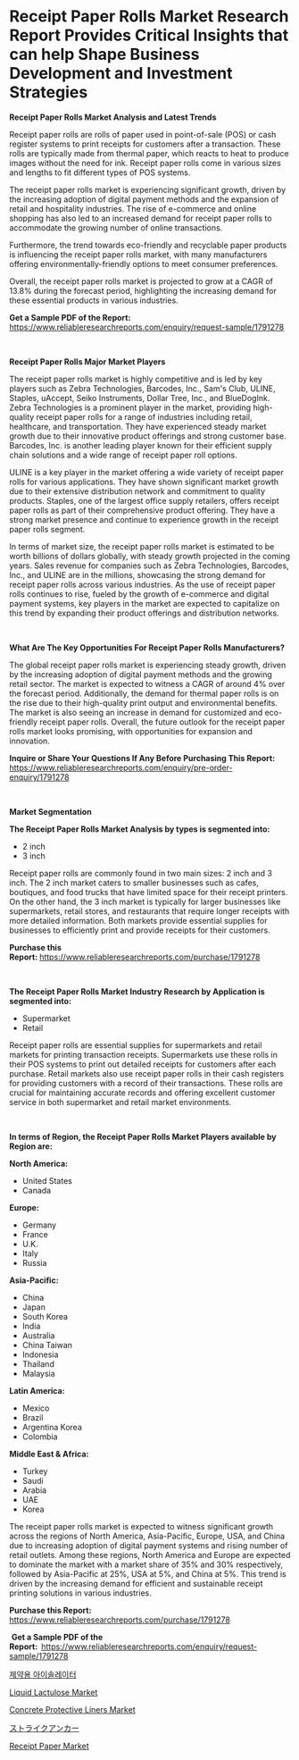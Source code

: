 <p><h1>Receipt Paper Rolls Market Research Report Provides Critical Insights that can help Shape Business Development and Investment Strategies</h1></p><p><strong>Receipt Paper Rolls Market Analysis and Latest Trends</strong></p>
<p><p>Receipt paper rolls are rolls of paper used in point-of-sale (POS) or cash register systems to print receipts for customers after a transaction. These rolls are typically made from thermal paper, which reacts to heat to produce images without the need for ink. Receipt paper rolls come in various sizes and lengths to fit different types of POS systems.</p><p>The receipt paper rolls market is experiencing significant growth, driven by the increasing adoption of digital payment methods and the expansion of retail and hospitality industries. The rise of e-commerce and online shopping has also led to an increased demand for receipt paper rolls to accommodate the growing number of online transactions.</p><p>Furthermore, the trend towards eco-friendly and recyclable paper products is influencing the receipt paper rolls market, with many manufacturers offering environmentally-friendly options to meet consumer preferences.</p><p>Overall, the receipt paper rolls market is projected to grow at a CAGR of 13.8% during the forecast period, highlighting the increasing demand for these essential products in various industries.</p></p>
<p><strong>Get a Sample PDF of the Report:&nbsp;</strong> <a href="https://www.reliableresearchreports.com/enquiry/request-sample/1791278">https://www.reliableresearchreports.com/enquiry/request-sample/1791278</a></p>
<p>&nbsp;</p>
<p><strong>Receipt Paper Rolls Major Market Players</strong></p>
<p><p>The receipt paper rolls market is highly competitive and is led by key players such as Zebra Technologies, Barcodes, Inc., Sam's Club, ULINE, Staples, uAccept, Seiko Instruments, Dollar Tree, Inc., and BlueDogInk. Zebra Technologies is a prominent player in the market, providing high-quality receipt paper rolls for a range of industries including retail, healthcare, and transportation. They have experienced steady market growth due to their innovative product offerings and strong customer base. Barcodes, Inc. is another leading player known for their efficient supply chain solutions and a wide range of receipt paper roll options.</p><p>ULINE is a key player in the market offering a wide variety of receipt paper rolls for various applications. They have shown significant market growth due to their extensive distribution network and commitment to quality products. Staples, one of the largest office supply retailers, offers receipt paper rolls as part of their comprehensive product offering. They have a strong market presence and continue to experience growth in the receipt paper rolls segment.</p><p>In terms of market size, the receipt paper rolls market is estimated to be worth billions of dollars globally, with steady growth projected in the coming years. Sales revenue for companies such as Zebra Technologies, Barcodes, Inc., and ULINE are in the millions, showcasing the strong demand for receipt paper rolls across various industries. As the use of receipt paper rolls continues to rise, fueled by the growth of e-commerce and digital payment systems, key players in the market are expected to capitalize on this trend by expanding their product offerings and distribution networks.</p></p>
<p>&nbsp;</p>
<p><strong>What Are The Key Opportunities For Receipt Paper Rolls Manufacturers?</strong></p>
<p><p>The global receipt paper rolls market is experiencing steady growth, driven by the increasing adoption of digital payment methods and the growing retail sector. The market is expected to witness a CAGR of around 4% over the forecast period. Additionally, the demand for thermal paper rolls is on the rise due to their high-quality print output and environmental benefits. The market is also seeing an increase in demand for customized and eco-friendly receipt paper rolls. Overall, the future outlook for the receipt paper rolls market looks promising, with opportunities for expansion and innovation.</p></p>
<p><strong>Inquire or Share Your Questions If Any Before Purchasing This Report:</strong> <a href="https://www.reliableresearchreports.com/enquiry/pre-order-enquiry/1791278">https://www.reliableresearchreports.com/enquiry/pre-order-enquiry/1791278</a></p>
<p>&nbsp;</p>
<p><strong>Market Segmentation</strong></p>
<p><strong>The Receipt Paper Rolls Market Analysis by types is segmented into:</strong></p>
<p><ul><li>2 inch</li><li>3 inch</li></ul></p>
<p><p>Receipt paper rolls are commonly found in two main sizes: 2 inch and 3 inch. The 2 inch market caters to smaller businesses such as cafes, boutiques, and food trucks that have limited space for their receipt printers. On the other hand, the 3 inch market is typically for larger businesses like supermarkets, retail stores, and restaurants that require longer receipts with more detailed information. Both markets provide essential supplies for businesses to efficiently print and provide receipts for their customers.</p></p>
<p><strong>Purchase this Report:&nbsp;</strong><a href="https://www.reliableresearchreports.com/purchase/1791278">https://www.reliableresearchreports.com/purchase/1791278</a></p>
<p>&nbsp;</p>
<p><strong>The Receipt Paper Rolls Market Industry Research by Application is segmented into:</strong></p>
<p><ul><li>Supermarket</li><li>Retail</li></ul></p>
<p><p>Receipt paper rolls are essential supplies for supermarkets and retail markets for printing transaction receipts. Supermarkets use these rolls in their POS systems to print out detailed receipts for customers after each purchase. Retail markets also use receipt paper rolls in their cash registers for providing customers with a record of their transactions. These rolls are crucial for maintaining accurate records and offering excellent customer service in both supermarket and retail market environments.</p></p>
<p>&nbsp;</p>
<p><strong>In terms of Region, the Receipt Paper Rolls Market Players available by Region are:</strong></p>
<p>
    <p> <strong> North America: </strong>
        <ul>
            <li>United States</li>
            <li>Canada</li>
        </ul>
        </p> 
    <p> <strong> Europe: </strong>
        <ul>
            <li>Germany</li>
            <li>France</li>
            <li>U.K.</li>
            <li>Italy</li>
            <li>Russia</li>
        </ul>
        </p> 
    <p> <strong> Asia-Pacific: </strong>
        <ul>
            <li>China</li>
            <li>Japan</li>
            <li>South Korea</li>
            <li>India</li>
            <li>Australia</li>
            <li>China Taiwan</li>
            <li>Indonesia</li>
            <li>Thailand</li>
            <li>Malaysia</li>
        </ul>
        </p> 
    <p> <strong> Latin America: </strong>
        <ul>
            <li>Mexico</li>
            <li>Brazil</li>
            <li>Argentina Korea</li>
            <li>Colombia</li>
        </ul>
        </p> 
    <p> <strong> Middle East & Africa: </strong>
        <ul>
            <li>Turkey</li>
            <li>Saudi</li>
            <li>Arabia</li>
            <li>UAE</li>
            <li>Korea</li>
        </ul>
    </p>
    </p>
<p><p>The receipt paper rolls market is expected to witness significant growth across the regions of North America, Asia-Pacific, Europe, USA, and China due to increasing adoption of digital payment systems and rising number of retail outlets. Among these regions, North America and Europe are expected to dominate the market with a market share of 35% and 30% respectively, followed by Asia-Pacific at 25%, USA at 5%, and China at 5%. This trend is driven by the increasing demand for efficient and sustainable receipt printing solutions in various industries.</p></p>
<p><strong>Purchase this Report: </strong><a href="https://www.reliableresearchreports.com/purchase/1791278">https://www.reliableresearchreports.com/purchase/1791278</a></p>
<p>&nbsp;<strong>Get a Sample PDF of the Report:&nbsp;&nbsp;</strong><a href="https://www.reliableresearchreports.com/enquiry/request-sample/1791278">https://www.reliableresearchreports.com/enquiry/request-sample/1791278</a></p>
<p><strong></strong></p>
<p><p><a href="https://medium.com/@moulafa/%EC%A0%9C%EC%95%BD-%EB%B6%84%EB%A6%AC%EA%B8%B0-%EC%8B%9C%EC%9E%A5-%EA%B7%9C%EB%AA%A8-%EC%8B%9C%EC%9E%A5-%EC%A0%84%EB%A7%9D-%EB%B0%8F-%EC%8B%9C%EC%9E%A5-%EC%98%88%EC%B8%A1-2024%EB%85%84%EB%B6%80%ED%84%B0-2031%EB%85%84%EA%B9%8C%EC%A7%80-ca6ee8ad5764">제약용 아이솔레이터</a></p><p><a href="https://issuu.com/reportprime-2/docs/liquid-lactulose-market-size-2030.pptx">Liquid Lactulose Market</a></p><p><a href="https://github.com/jj19131/Market-Research-Report-List-1/blob/main/concrete-protective-liners-market.md">Concrete Protective Liners Market</a></p><p><a href="https://medium.com/@mt14785/2024%E5%B9%B4%E3%81%8B%E3%82%892031%E5%B9%B4%E3%81%BE%E3%81%A7%E3%81%AE%E4%BA%88%E6%B8%AC%E3%81%95%E3%82%8C%E3%82%8B%E3%82%B9%E3%83%88%E3%83%A9%E3%82%A4%E3%82%AF%E3%82%A2%E3%83%B3%E3%82%AB%E3%83%BC%E3%83%9E%E3%83%BC%E3%82%B1%E3%83%83%E3%83%88%E3%81%AE%E3%83%88%E3%83%AC%E3%83%B3%E3%83%89%E3%81%A8%E5%B8%82%E5%A0%B4%E5%88%86%E6%9E%90-8034bd58f3f6">ストライクアンカー</a></p><p><a href="https://github.com/jodemen/Market-Research-Report-List-1/blob/main/receipt-paper-market.md">Receipt Paper Market</a></p></p>